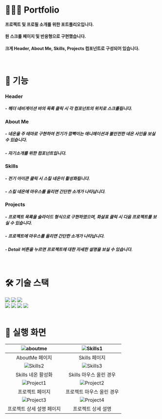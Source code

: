# 🧑🏻‍💻 Portfolio
#### 프로젝트 및 프로필 소개를 위한 포트폴리오입니다.
#### 원 스크롤 페이지 및 반응형으로 구현했습니다.
#### 크게 Header, About Me, Skills, Projects 컴포넌트로 구성되어 있습니다.
<br />


# 🧾 기능
### Header
##### - 헤더 네비게이션 바의 목록 클릭 시 각 컴포넌트의 위치로 스크롤됩니다.
### About Me
##### - 네온을 주 테마로 구현하여 전기가 깜빡이는 애니메이션과 불안전한 네온 사인을 보실 수 있습니다.
##### - 자기소개를 위한 컴포넌트입니다.
### Skills
##### - 전기 아이콘 클릭 시 스킬 네온이 활성화됩니다.
##### - 스킬 네온에 마우스를 올리면 간단한 소개가 나타납니다.
### Projects
##### - 프로젝트 목록을 슬라이드 형식으로 구현하였으며, 화살표 클릭 시 다음 프로젝트를 보실 수 있습니다.
##### - 프로젝트에 마우스를 올리면 간단한 소개가 나타납니다.
##### - Detail 버튼을 누르면 프로젝트에 대한 자세한 설명을 보실 수 있습니다.
<br/>

# 🛠️ 기술 스택
<div>
  <img src="https://img.shields.io/badge/vite-%23646CFF.svg?style=for-the-badge&logo=vite&logoColor=white"/>
  <img src="https://img.shields.io/badge/react-%2320232a.svg?style=for-the-badge&logo=react&logoColor=%2361DAFB"/>
  <img src="https://img.shields.io/badge/React%20Hook%20Form-%23EC5990.svg?style=for-the-badge&logo=reacthookform&logoColor=white"/>
  <br />
  <img src="https://img.shields.io/badge/javascript-F7DF1E?style=for-the-badge&logo=javascript&logoColor=black">
  <img src="https://img.shields.io/badge/typescript-3178C6?style=for-the-badge&logo=typescript&logoColor=black">
  <img src="https://img.shields.io/badge/styled components-DB7093?style=for-the-badge&logo=styled-components&logoColor=white"/>
  <img src="https://img.shields.io/badge/AWS-%23FF9900.svg?style=for-the-badge&logo=amazon-aws&logoColor=white"/>
</div>
<br />

# 📱 실행 화면
| ![aboutme](https://github.com/user-attachments/assets/5c56c85e-76c7-4f01-8ecb-fa92b42dccf2) | ![Skills1](https://github.com/user-attachments/assets/e37670b7-9bdd-430b-ab8f-93a5ef8ccac3) |
|:----------:|:----------:|
| AboutMe 페이지 | Skills 페이지 |
| ![Skills2](https://github.com/user-attachments/assets/2d8b7229-326c-47c5-86e9-1a732367ef41) | ![Skills3](https://github.com/user-attachments/assets/ed70b80f-a6d0-442e-bbcc-0aa591b984eb) |
| Skills 네온 활성화 | Skills 마우스 올린 경우|
| ![Project1](https://github.com/user-attachments/assets/2a945d52-f960-46db-bde7-a03ee7881a81) | ![Project2](https://github.com/user-attachments/assets/c2969b80-81b3-4b40-8973-2c6f70af1d97) |
| 프로젝트 페이지 | 프로젝트 마우스 올린 경우 |
| ![Project3](https://github.com/user-attachments/assets/3df651e8-afd8-48d9-887e-2e11a3fac103) | ![Project4](https://github.com/user-attachments/assets/2595f396-fee9-4c2a-bf7e-e819f3c646d2) |
| 프로젝트 상세 설명 페이지 | 프로젝트 상세 설명 |
<br />

